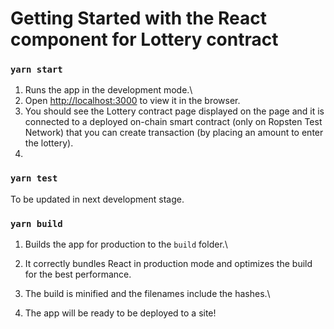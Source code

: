 # Getting Started with the React component for Lottery contract

### `yarn start`

1. Runs the app in the development mode.\
2. Open [http://localhost:3000](http://localhost:3000) to view it in the browser.
3. You should see the Lottery contract page displayed on the page and it is connected to a deployed on-chain smart contract (only on Ropsten Test Network) that you can create transaction (by placing an amount to enter the lottery).
4.

### `yarn test`

To be updated in next development stage.

### `yarn build`

1. Builds the app for production to the `build` folder.\
2. It correctly bundles React in production mode and optimizes the build for the best performance.

3. The build is minified and the filenames include the hashes.\
4. The app will be ready to be deployed to a site!
